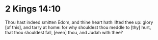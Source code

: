 # 2 Kings 14:10

Thou hast indeed smitten Edom, and thine heart hath lifted thee up: glory [of this], and tarry at home: for why shouldest thou meddle to [thy] hurt, that thou shouldest fall, [even] thou, and Judah with thee?